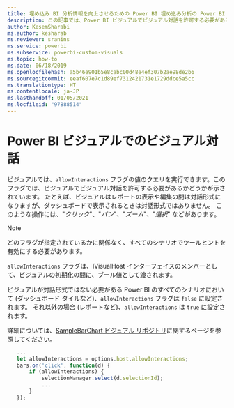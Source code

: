 ```yaml
---
title: 埋め込み BI 分析情報を向上させるための Power BI 埋め込み分析の Power BI ビジュアルでのビジュアル対話
description: この記事では、Power BI ビジュアルでビジュアル対話を許可する必要があるかどうかを確認する方法について説明します。 Power BI 埋め込み分析を使用して、より優れた埋め込み BI インサイトを有効にします。
author: KesemSharabi
ms.author: kesharab
ms.reviewer: sranins
ms.service: powerbi
ms.subservice: powerbi-custom-visuals
ms.topic: how-to
ms.date: 06/18/2019
ms.openlocfilehash: a5b46e901b5e8cabc00d48e4ef307b2ae98de2b6
ms.sourcegitcommit: eeaf607e7c1d89ef7312421731e1729ddce5a5cc
ms.translationtype: HT
ms.contentlocale: ja-JP
ms.lasthandoff: 01/05/2021
ms.locfileid: "97888514"
---
```

# <a name="visual-interactions-in-power-bi-visuals"></a>Power BI ビジュアルでのビジュアル対話

ビジュアルでは、`allowInteractions` フラグの値のクエリを実行できます。このフラグでは、ビジュアルでビジュアル対話を許可する必要があるかどうかが示されています。 たとえば、ビジュアルはレポートの表示や編集の間は対話形式になりますが、ダッシュボードで表示されるときは対話形式ではありません。 このような操作には、"*クリック*"、"*パン*"、"*ズーム*"、"*選択*" などがあります。 

> [!NOTE]
> どのフラグが指定されているかに関係なく、すべてのシナリオでツールヒントを有効にする必要があります。

`allowInteractions` フラグは、IVisualHost インターフェイスのメンバーとして、ビジュアルの初期化の間に、ブール値として渡されます。

ビジュアルが対話形式ではない必要がある Power BI のすべてのシナリオにおいて (ダッシュボード タイルなど)、`allowInteractions` フラグは `false` に設定されます。 それ以外の場合 (レポートなど)、`allowInteractions` は `true` に設定されます。

詳細については、[SampleBarChart ビジュアル リポジトリ](https://github.com/Microsoft/PowerBI-visuals-sampleBarChart/commit/59a47935d8f5272ce145fe804193599ddb7e2001)に関するページを参照してください。

```typescript
   ...
   let allowInteractions = options.host.allowInteractions;
   bars.on('click', function(d) {
       if (allowInteractions) {
           selectionManager.select(d.selectionId);
           ...
       }
   });
```

